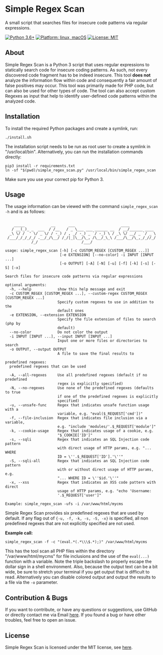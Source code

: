 # Simple Regex Scan
A small script that searches files for insecure code patterns via regular expressions.

<p>
<a href="#"><img src="https://img.shields.io/badge/python-3.6%2B-red" alt="Python 3.6+"></a>
<a href="#"><img src="https://img.shields.io/badge/platform-linux%20%7C%20macOS-%23557ef6" alt="Platform: linux, macOS"></a>
<a href="https://github.com/DustinBorn/SimpleRegexScan/blob/master/LICENSE"><img src="https://img.shields.io/badge/license-MIT-green" alt="License: MIT"></a>
</p>

## About
Simple Regex Scan is a Python 3 script that uses regular expressions to statically search code for insecure coding patterns. As such, not every discovered code fragment has to be indeed insecure. This tool **does not** analyze the information flow within code and consequently a fair amount of false positives may occur. This tool was primarily made for PHP code, but can also be used for other types of code. The tool can also accept custom Regexes as input that help to identify user-defined code patterns within the analyzed code.

## Installation
To install the required Python packages and create a symlink, run:
```
./install.sh
```
The installation script needs to be run as root user to create a symlink in "/usr/local/bin". Alternatively, you can run the installation commands directly:
```
pip3 install -r requirements.txt
ln -sf "$(pwd)/simple_regex_scan.py" /usr/local/bin/simple_regex_scan
```
Make sure you use your correct pip for Python 3.

## Usage
The usage information can be viewed with the command ``simple_regex_scan -h`` and is as follows:
```

    _____            __      ___                     ____
   / __(_)_ _  ___  / /__   / _ \___ ___ ______ __  / __/______ ____
  _\ \/ /  ' \/ _ \/ / -_) / , _/ -_) _ `/ -_) \ / _\ \/ __/ _ `/ _ \
 /___/_/_/_/_/ .__/_/\__/ /_/|_|\__/\_, /\__/_\_\ /___/\__/\_,_/_//_/
            /_/                    /___/

usage: simple_regex_scan [-h] [-c CUSTOM_REGEX [CUSTOM_REGEX ...]]
                         [-e EXTENSION] [--no-color] -i INPUT [INPUT ...]
                         [-o OUTPUT] [-A] [-N] [-u] [-f] [-k] [-s] [-S] [-x]

Search files for insecure code patterns via regular expressions

optional arguments:
  -h, --help            show this help message and exit
  -c CUSTOM_REGEX [CUSTOM_REGEX ...], --custom-regex CUSTOM_REGEX [CUSTOM_REGEX ...]
                        Specify custom regexes to use in addition to the
                        default ones
  -e EXTENSION, --extension EXTENSION
                        Specify the file extension of files to search (php by
                        default)
  --no-color            Do not color the output
  -i INPUT [INPUT ...], --input INPUT [INPUT ...]
                        Input one or more files or directories to search
  -o OUTPUT, --output OUTPUT
                        A file to save the final results to

predefined regexes:
  predefined regexes that can be used

  -A, --all-regexes     Use all predefined regexes (default if no predefined
                        regex is explicitly specified)
  -N, --no-regexes      Use none of the predefined regexes (defaults to true
                        if one of the predefined regexes is explicitly
                        specified)
  -u, --unsafe-func     Regex that indicates unsafe function usage with a
                        variable, e.g. "eval($_REQUEST['cmd'])"
  -f, --file-inclusion  Regex that indicates file inclusion via a variable,
                        e.g. "include 'modules/'.$_REQUEST['module']"
  -k, --cookie-usage    Regex that indicates usage of a cookie, e.g.
                        "$_COOKIE['ID']"
  -s, --sqli            Regex that indicates an SQL Injection code pattern
                        with direct usage of HTTP params, e.g. "... WHERE
                        ID = \''.$_REQUEST['ID'].'\''"
  -S, --sqli-all        Regex that indicates an SQL Injection code pattern
                        with or without direct usage of HTTP params, e.g.
                        "... WHERE ID = \''$id.'\''"
  -x, --xss             Regex that indicates an XSS code pattern with direct
                        usage of HTTP params, e.g. "echo 'Username:
                        '.$_REQUEST['user']"

Example: simple_regex_scan -ufs -i /var/www/html/mycms
```

Simple Regex Scan provides six predefined regexes that are used by default. If any flag out of ``{-u, -f, -k, -s, -S, -x}`` is specified, all non predefined regexes that are not explicitly specified are not used.

**Example call:**
```
simple_regex_scan -f -c "(eval.*(.*\\\$.*);)" /var/www/html/mycms
```
This has the tool scan all PHP files within the directory "/var/www/html/mycms" for file inclusions and the use of the ``eval(...)`` function with a variable. Note the triple backslash to properly escape the dollar sign in a shell environment. Also, because the output text can be a bit wide, be sure to stretch your terminal if you get output that is difficult to read. Alternatively you can disable colored output and output the results to a file via the ``-o`` parameter.

## Contribution &amp; Bugs
If you want to contribute, or have any questions or suggestions, use GitHub or directly contact me via Email <a href="mailto:dustin.born@gmx.de">here</a>. If you found a bug or have other troubles, feel free to open an issue.

## License
Simple Regex Scan is licensed under the MIT license, see [here](https://github.com/DustinBorn/SimpleRegexScan/blob/master/LICENSE).
